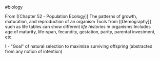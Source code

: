 #biology 

From [[Chapter 52 - Population Ecology]]
The patterns of growth, maturation, and reproduction of an organism 
	Tools from [[Demography]] such as life tables can show different *life histories* in organisms
	Includes age of maturity, life-span, fecundity, gestation, parity, parental investment, etc.

! - "Goal" of natural selection to maximize surviving offspring (abstracted from any notion of intention)